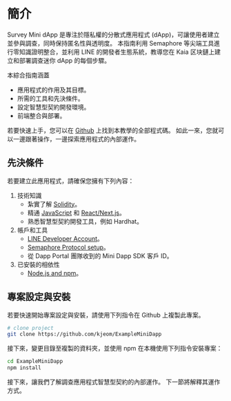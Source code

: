 # 簡介

Survey Mini dApp 是專注於隱私權的分散式應用程式 (dApp)，可讓使用者建立並參與調查，同時保持匿名性與透明度。 本指南利用 Semaphore 等尖端工具進行零知識證明整合，並利用 LINE 的開發者生態系統，教導您在 Kaia 区块鏈上建立和部署調查迷你 dApp 的每個步驟。

本綜合指南涵蓋

 - 應用程式的作用及其目標。
 - 所需的工具和先決條件。
 - 設定智慧型契約開發環境。
 - 前端整合與部署。

若要快速上手，您可以在 [Github](https://github.com/kjeom/ExampleMiniDapp) 上找到本教學的全部程式碼。 如此一來，您就可以一邊跟著操作，一邊探索應用程式的內部運作。

## 先決條件<a id="prerequisite"></a>

若要建立此應用程式，請確保您擁有下列內容：

1. 技術知識
    - 紮實了解 [Solidity](https://www.tutorialspoint.com/solidity/index.htm)。
    - 精通 [JavaScript](https://www.w3schools.com/js/default.asp) 和 [React/Next.js](https://www.w3schools.com/REACT/DEFAULT.ASP)。
    - 熟悉智慧型契約開發工具，例如 Hardhat。
2. 帳戶和工具
    - [LINE Developer Account](https://developers.line.biz/en/)。
    - [Semaphore Protocol setup](https://docs.semaphore.pse.dev/getting-started)。
    - 從 Dapp Portal 團隊收到的 Mini Dapp SDK 客戶 ID。
3. 已安裝的相依性
    - [Node.js and npm](https://docs.npmjs.com/downloading-and-installing-node-js-and-npm)。

## 專案設定與安裝<a id="project-setup-installation"></a>

若要快速開始專案設定與安裝，請使用下列指令在 Github 上複製此專案。

```bash
# clone project
git clone https://github.com/kjeom/ExampleMiniDapp
```

接下來，變更目錄至複製的資料夾，並使用 npm 在本機使用下列指令安裝專案：

```bash
cd ExampleMiniDapp
npm install
```

接下來，讓我們了解調查應用程式智慧型契約的內部運作。 下一節將解釋其運作方式。

